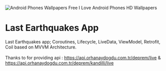 ![Android Phones Wallpapers Free I Love Android Phones HD Wallpapers](https://user-images.githubusercontent.com/55163968/222984806-f55e8edc-bb7d-48d0-badf-a8917e48451d.jpeg)<br/>
# Last Earthquakes App
Last Earthquakes app; Coroutines, Lifecycle, LiveData, ViewModel, Retrofit, Coil based on MVVM Architecture.<br/>
<br/>
Thanks to [](https://github.com/orhanayd) for providing api : https://api.orhanaydogdu.com.tr/deprem/live & https://api.orhanaydogdu.com.tr/deprem/kandilli/live<br/>
